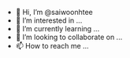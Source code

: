 - 👋 Hi, I’m @saiwoonhtee
- 👀 I’m interested in ...
- 🌱 I’m currently learning ...
- 💞️ I’m looking to collaborate on ...
- 📫 How to reach me ...

<!---
saiwoonhtee/saiwoonhtee is a ✨ special ✨ repository because its `README.md` (this file) appears on your GitHub profile.
You can click the Preview link to take a look at your changes.
--->

